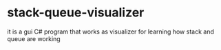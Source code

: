 # stack-queue-visualizer
it is a gui C# program that works as visualizer for learning how stack and queue are working 
